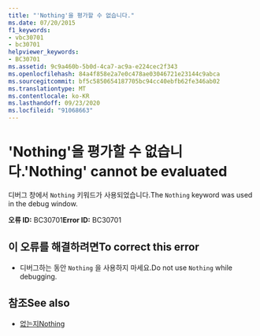 ```yaml
---
title: "'Nothing'을 평가할 수 없습니다."
ms.date: 07/20/2015
f1_keywords:
- vbc30701
- bc30701
helpviewer_keywords:
- BC30701
ms.assetid: 9c9a460b-5b0d-4ca7-ac9a-e224cec2f343
ms.openlocfilehash: 84a4f858e2a7e0c478ae03046721e23144c9abca
ms.sourcegitcommit: bf5c5850654187705bc94cc40ebfb62fe346ab02
ms.translationtype: MT
ms.contentlocale: ko-KR
ms.lasthandoff: 09/23/2020
ms.locfileid: "91068663"
---
```

# <a name="nothing-cannot-be-evaluated"></a><span data-ttu-id="14587-102">'Nothing'을 평가할 수 없습니다.</span><span class="sxs-lookup"><span data-stu-id="14587-102">'Nothing' cannot be evaluated</span></span>

<span data-ttu-id="14587-103">디버그 창에서 `Nothing` 키워드가 사용되었습니다.</span><span class="sxs-lookup"><span data-stu-id="14587-103">The `Nothing` keyword was used in the debug window.</span></span>  
  
 <span data-ttu-id="14587-104">**오류 ID:** BC30701</span><span class="sxs-lookup"><span data-stu-id="14587-104">**Error ID:** BC30701</span></span>  
  
## <a name="to-correct-this-error"></a><span data-ttu-id="14587-105">이 오류를 해결하려면</span><span class="sxs-lookup"><span data-stu-id="14587-105">To correct this error</span></span>  
  
- <span data-ttu-id="14587-106">디버그하는 동안 `Nothing` 을 사용하지 마세요.</span><span class="sxs-lookup"><span data-stu-id="14587-106">Do not use `Nothing` while debugging.</span></span>  
  
## <a name="see-also"></a><span data-ttu-id="14587-107">참조</span><span class="sxs-lookup"><span data-stu-id="14587-107">See also</span></span>

- [<span data-ttu-id="14587-108">없는지</span><span class="sxs-lookup"><span data-stu-id="14587-108">Nothing</span></span>](../language-reference/nothing.md)
